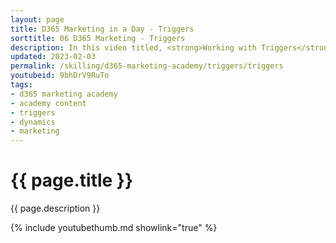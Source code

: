 ```yaml
---
layout: page
title: D365 Marketing in a Day - Triggers
sorttitle: 06 D365 Marketing - Triggers
description: In this video titled, <strong>Working with Triggers</strong>, you will create at least one trigger and be ready to leverage these triggers in your journeys. 
updated: 2023-02-03
permalink: /skilling/d365-marketing-academy/triggers/triggers
youtubeid: 9bhDrV9RuTo
tags: 
- d365 marketing academy
- academy content
- triggers
- dynamics
- marketing
---
```


# {{ page.title }}

{{ page.description }}

{% include youtubethumb.md showlink="true" %}
